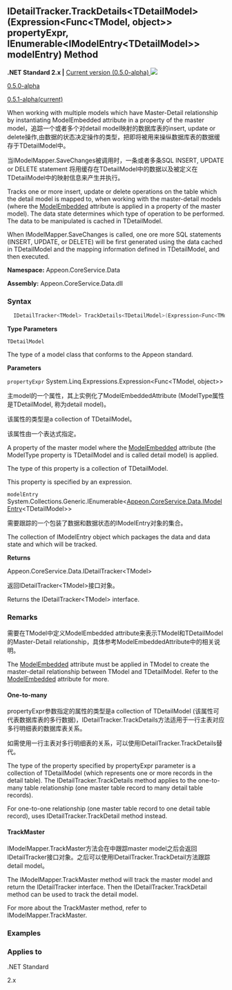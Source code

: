 

## **IDetailTracker.TrackDetails&#60;TDetailModel>(Expression<Func<TModel, object>> propertyExpr, IEnumerable<IModelEntry&#60;TDetailModel>> modelEntry) Method**

**.NET Standard 2.x |**  <a href="javascript:void(0)" class="dropdown">Current version (0.5.0-alpha) <img src="~/images/dropdown.png"/></a>

<div class="otherversions"  value="versdiv">

<a href="javascript:void(0)">0.5.0-alpha</a>

<a href="javascript:void(0)">0.5.1-alpha(current)</a>

</div>

When working with multiple models which have Master-Detail relationship by instantiating ModelEmbedded attribute in a property of the master model，追踪一个或者多个对detail model映射的数据库表的insert, update or delete操作,由数据的状态决定操作的类型，把即将被用来操纵数据库表的数据缓存于TDetailModel中。

当IModelMapper.SaveChanges被调用时，一条或者多条SQL INSERT, UPDATE or DELETE statement 将用缓存在TDetailModel中的数据以及被定义在TDetailModel中的映射信息来产生并执行。

Tracks one or more insert, update or delete operations on the table which the detail model is mapped to, when working with the master-detail models (where the [ModelEmbedded](../../ModelAttribute/Property/ModelEmbeddedAttribute/ModelEmbeddedAttribute.html) attribute is applied in a property of the master model). The data state determines which type of operation to be performed. The data to be manipulated is cached in TDetailModel.

When IModelMapper.SaveChanges is called, one ore more SQL statements (INSERT, UPDATE, or DELETE) will be first generated using the data cached in TDetailModel and the mapping information defined in TDetailModel, and then executed.

 **Namespace:** Appeon.CoreService.Data

 **Assembly:** Appeon.CoreService.Data.dll

### **Syntax**

```c#
  IDetailTracker<TModel> TrackDetails<TDetailModel>(Expression<Func<TModel, object>> propertyExpr, IEnumerable<IModelEntry<TDetailModel>> modelEntry);
```

**Type Parameters**

`TDetailModel`

The type of a model class that conforms to the Appeon standard.

**Parameters**

`propertyExpr` System.Linq.Expressions.Expression<Func<TModel, object>>

主model的一个属性，其上实例化了ModelEmbeddedAttribute (ModelType属性是TDetailModel, 称为detail model)。

该属性的类型是a collection of TDetailModel。

该属性由一个表达式指定。

A property of the master model where the [ModelEmbedded](../../ModelAttribute/Property/ModelEmbeddedAttribute/ModelEmbeddedAttribute.html) attribute (the ModelType property is TDetailModel and is called detail model) is applied.

The type of this property is a collection of TDetailModel.

This property is specified by an expression.

`modelEntry` System.Collections.Generic.IEnumerable<[Appeon.CoreService.Data.IModelEntry](../../IModelEntry/IModelEntry.html)&#60;TDetailModel>>

需要跟踪的一个包装了数据和数据状态的IModelEntry对象的集合。

The collection of IModelEntry object which packages the data and data state and which will be tracked.

**Returns**

Appeon.CoreService.Data.IDetailTracker&#60;TModel>

返回IDetailTracker&#60;TModel>接口对象。

Returns the IDetailTracker&#60;TModel> interface.

### **Remarks**

需要在TModel中定义ModelEmbedded attribute来表示TModel和TDetailModel的Master-Detail relationship，具体参考ModelEmbeddedAttribute中的相关说明。

The [ModelEmbedded](../../ModelAttribute/Property/ModelEmbeddedAttribute/ModelEmbeddedAttribute.html) attribute must be applied in TModel to create the master-detail relationship between TModel and TDetailModel. Refer to the [ModelEmbedded](../../ModelAttribute/Property/ModelEmbeddedAttribute/ModelEmbeddedAttribute.html) attribute for more.

#### One-to-many

propertyExpr参数指定的属性的类型是a collection of TDetailModel (该属性可代表数据库表的多行数据)，IDetailTracker.TrackDetails方法适用于一行主表对应多行明细表的数据库表关系。

如需使用一行主表对多行明细表的关系，可以使用IDetailTracker.TrackDetails替代。

The type of the property specified by propertyExpr parameter is a collection of TDetailModel (which represents one or more records in the detail table). The IDetailTracker.TrackDetails method applies to the one-to-many table relationship (one master table record to many detail table records).

For one-to-one relationship (one master table record to one detail table record), uses IDetailTracker.TrackDetail method instead.

#### TrackMaster

IModelMapper.TrackMaster方法会在中跟踪master model之后会返回IDetailTracker接口对象。之后可以使用IDetailTracker.TrackDetail方法跟踪detail model。

The IModelMapper.TrackMaster method will track the master model and return the IDetailTracker interface. Then the IDetailTracker.TrackDetail method can be used to track the detail model.

For more about the TrackMaster method, refer to IModelMapper.TrackMaster.

### **Examples**





### **Applies to**

.NET Standard 

2.x